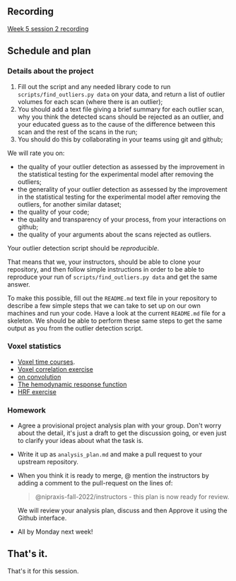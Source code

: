 ## Recording

[Week 5 session 2 recording](https://us06web.zoom.us/rec/share/6cBPJSNM-ro1jMn3euhV7krpH9E_Ao640b3MBcM7lg9gko7UamUaRQs_dupquddI.-vIh2nQXSLpbuYaM)

## Schedule and plan

### Details about the project

1. Fill out the script and any needed library code to run
   `scripts/find_outliers.py data` on your data, and return a list of
   outlier volumes for each scan (where there is an outlier);
2. You should add a text file giving a brief summary for each outlier scan,
   why you think the detected scans should be rejected as an outlier, and your
   educated guess as to the cause of the difference between this scan and the
   rest of the scans in the run;
3. You should do this by collaborating in your teams using git and github;

We will rate you on:

* the quality of your outlier detection as assessed by the improvement in the
  statistical testing for the experimental model after removing the outliers;
* the generality of your outlier detection as assessed by the improvement in
  the statistical testing for the experimental model after removing the
  outliers, for another similar dataset;
* the quality of your code;
* the quality and transparency of your process, from your interactions on
  github;
* the quality of your arguments about the scans rejected as outliers.

Your outlier detection script should be *reproducible*.

That means that we, your instructors, should be able to clone your repository,
and then follow simple instructions in order to be able to reproduce your run
of `scripts/find_outliers.py data` and get the same answer.

To make this possible, fill out the `README.md` text file in your repository
to describe a few simple steps that we can take to set up on our own machines
and run your code.  Have a look at the current `README.md` file for a
skeleton.  We should be able to perform these same steps to get the same
output as you from the outlier detection script.

### Voxel statistics

* [Voxel time courses](https://textbook.nipraxis.org/voxel_time_courses).
* [Voxel correlation
  exercise](https://hub.nipraxis.org/hub/user-redirect/git-pull?repo=https%3A//github.com/nipraxis/voxel_correlation&subPath=voxel_correlation.ipynb)
* [on convolution](https://textbook.nipraxis.org/on_convolution)
* [The hemodynamic response
  function](https://textbook.nipraxis.org/convolution_background)
* [HRF
  exercise](https://hub.nipraxis.org/hub/user-redirect/git-pull?repo=https%3A//github.com/nipraxis/make_hrf&subPath=make_hrf.ipynb)

### Homework

* Agree a provisional project analysis plan with your group.  Don't worry about
  the detail, it's just a draft to get the discussion going, or even just to
  clarify your ideas about what the task is.
* Write it up as `analysis_plan.md` and make a pull request to your upstream repository.
*   When you think it is ready to merge, @ mention the instructors by
    adding a comment to the pull-request on the lines of:

    > @nipraxis-fall-2022/instructors - this plan is now ready for review.

    We will review your analysis plan, discuss and then Approve it using the
    Github interface.

* All by Monday next week!

## That's it.

That's it for this session.
